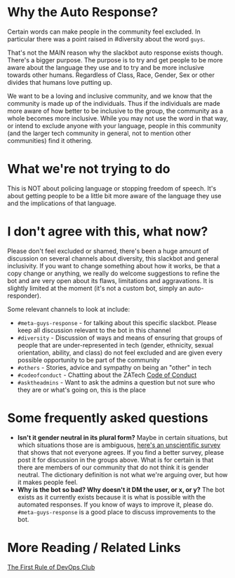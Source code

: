 # Why the Auto Response?

Certain words can make people in the community feel excluded. In particular there was a point raised in #diversity about the word `guys`. 

That's not the MAIN reason why the slackbot auto response exists though. There's a bigger purpose. The purpose is to try and get people to be more aware about the language they use and to try and be more inclusive towards other humans. Regardless of Class, Race, Gender, Sex or other divides that humans love putting up.

We want to be a loving and inclusive community, and we know that the community is made up of the individuals. Thus if the individuals are made more aware of how better to be inclusive to the group, the community as a whole becomes more inclusive.
While you may not use the word in that way, or intend to exclude anyone with your language, people in this community (and the larger tech community in general, not to mention other communities) find it othering.

# What we're not trying to do

This is NOT about policing language or stopping freedom of speech.
It's about getting people to be a little bit more aware of the language they use and the implications of that language.

# I don't agree with this, what now?

Please don't feel excluded or shamed, there's been a huge amount of discussion on several channels about diversity, this slackbot and general inclusivity.
If you want to change something about how it works, be that a copy change or anything, we really do welcome suggestions to refine the bot and are very open about its flaws, limitations and aggravations. It is slightly limited at the moment (it's not a custom bot, simply an auto-responder).

Some relevant channels to look at include:
* `#meta-guys-response` - for talking about this specific slackbot. Please keep all discussion relevant to the bot in this channel
* `#diversity` - Discussion of ways and means of ensuring that groups of people that are under-represented in tech (gender, ethnicity, sexual orientation, ability, and class) do not feel excluded and are given every possible opportunity to be part of the community
* `#others` - Stories, advice and sympathy on being an "other" in tech
* `#codeofconduct` - Chatting about the ZATech [Code of Conduct](https://github.com/zatech/code-of-conduct)
* `#asktheadmins` - Want to ask the admins a question but not sure who they are or what's going on, this is the place

# Some frequently asked questions 

* **Isn't it gender neutral in its plural form?** Maybe in certain situations, but which situations those are is ambiguous, [here's an unscientific survey](https://jvns.ca/blog/2013/12/27/guys-guys-guys/) that shows that not everyone agrees. If you find a better survey, please post it for discussion in the groups above. What is for certain is that there are members of our community that do not think it is gender neutral. 
The dictionary definition is not what we're arguing over, but how it makes people feel.
* **Why is the bot so bad? Why doesn't it DM the user, or x, or y?** The bot exists as it currently exists because it is what is possible with the automated responses. If you know of ways to improve it, please do. `#meta-guys-response` is a good place to discuss improvements to the bot.

# More Reading / Related Links

[The First Rule of DevOps Club](http://bridgetkromhout.com/blog/2014/11/03/the-first-rule-of-devops-club/)
